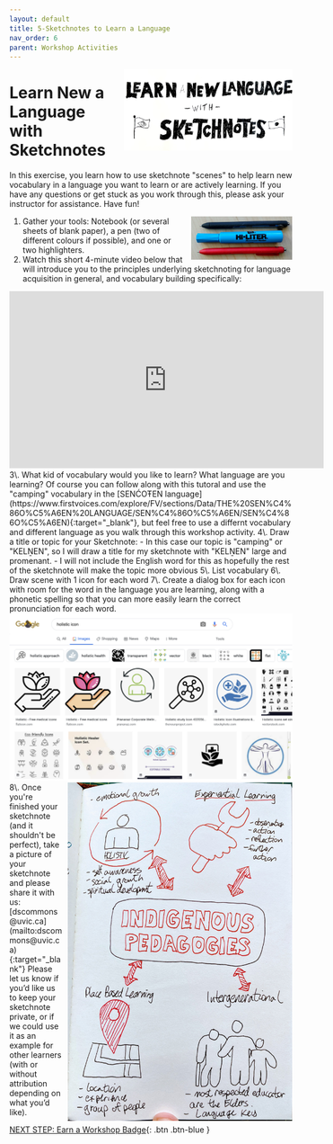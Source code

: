 ```yaml
---
layout: default
title: 5-Sketchnotes to Learn a Language
nav_order: 6
parent: Workshop Activities
---
```


<img src="images/act-5/learn-language.jpg" alt="Learn a New Language with Sketchnoting" style="float:right;width:300px;margin-left:10px;">

# Learn New a Language with Sketchnotes

In this exercise, you learn how to use sketchnote "scenes" to help learn new vocabulary in a language you want to learn or are actively learning. If you have any questions or get stuck as you work through this, please ask your instructor for assistance.  Have fun!

<img src="images/act-2/pens.png" alt="pens" style="float:right;width:180px;margin-left:10px;">

1.  Gather your tools: Notebook (or several sheets of blank paper), a pen (two of different colours if possible), and one or two highlighters. 
2.  Watch this short 4-minute video below that will introduce you to the principles underlying sketchnoting for language acquisition in general, and vocabulary building specifically:  
<iframe width="560" height="315" src="https://www.youtube.com/embed/seb4JpMVVO0?start=45" title="YouTube video player" frameborder="0" allow="accelerometer; autoplay; clipboard-write; encrypted-media; gyroscope; picture-in-picture" allowfullscreen></iframe>  
3\. What kid of vocabulary would you like to learn? What language are you learning? Of course you can follow along with this tutoral and use the "camping" vocabulary in the [SENĆOŦEN language](https://www.firstvoices.com/explore/FV/sections/Data/THE%20SEN%C4%86O%C5%A6EN%20LANGUAGE/SEN%C4%86O%C5%A6EN/SEN%C4%86O%C5%A6EN){:target="_blank"}, but feel free to use a differnt vocabulary and different language as you walk through this workshop activity.
4\.  Draw a title or topic for your Sketchnote:
  - In this case our topic is "camping" or "KELṈEN", so I will draw a title for my sketchnote with "KELṈEN" large and promenant. 
  - I will not include the English word for this as hopefully the rest of the sketchnote will make the topic more obvious 
5\.  List vocabulary
6\.  Draw scene with 1 icon for each word
7\.  Create a dialog box for each icon with room for the word in the language you are learning, along with a phonetic spelling so that you can more easily learn the correct pronunciation for each word.
<img src="images/act-4/holistic-clip-art.png" alt="Google image search holistic clip art">
<img src="images/act-4/indigenous-pedagogies-sketch.jpg" alt="sketchnote of indiginous pedagogy article" style="float:right;width:400px;margin-left:10px;">
8\.  Once you're finished your sketchnote (and it shouldn't be perfect), take a picture of your sketchnote and please share it with us: [dscommons@uvic.ca](mailto:dscommons@uvic.ca){:target="_blank"}
Please let us know if you’d like us to keep your sketchnote private, or if we could use it as an example for other learners (with or without attribution depending on what you’d like).

[NEXT STEP: Earn a Workshop Badge](informal-credentials.html){: .btn .btn-blue }
